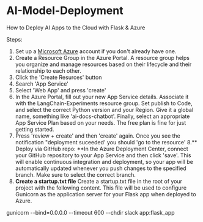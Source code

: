# AI-Model-Deployment
How to Deploy AI Apps to the Cloud with Flask &amp; Azure

Steps:
1. Set up a [Microsoft Azure](https://portal.azure.com/) account if you don't already have one.
2. Create a Resource Group in the Azure Portal. A resource group helps you organize and manage resources based on their lifecycle and their relationship to each other. 
3. Click the 'Create Resurces' button
4. Search 'App Service'
5. Select 'Web App' and press 'create'
6. In the Azure Portal, fill out your new App Service details. Associate it with the LangChain-Experiments resource group. Set publish to Code, and select the correct Python version and your Region. Give it a global name, something like 'ai-docs-chatbot'. Finally, select an appropriate App Service Plan based on your needs. The free plan is fine for just getting started.
7. Press 'review + create' and then 'create' again. Once you see the notification "deployment suceeded' you should 'go to the resource'
8.** Deploy via GitHub repo: **In the Azure Deployment Center, connect your GitHub repository to your App Service and then click 'save'. This will enable continuous integration and deployment, so your app will be automatically updated whenever you push changes to the specified branch. Make sure to select the correct branch.
9. **Create a startup.txt file**
Create a startup.txt file in the root of your project with the following content. This file will be used to configure Gunicorn as the application server for your Flask app when deployed to Azure.

gunicorn --bind=0.0.0.0 --timeout 600 --chdir slack app:flask_app

